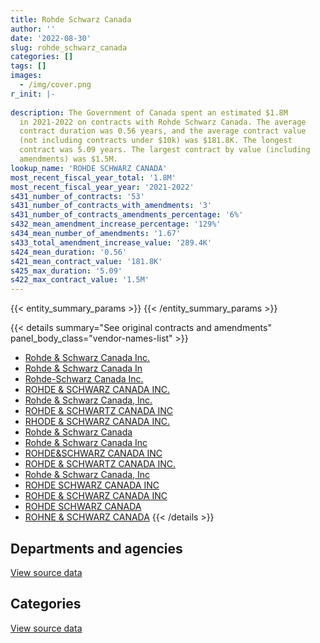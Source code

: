 ```yaml
---
title: Rohde Schwarz Canada
author: ''
date: '2022-08-30'
slug: rohde_schwarz_canada
categories: []
tags: []
images:
  - /img/cover.png
r_init: |-
  
description: The Government of Canada spent an estimated $1.8M
  in 2021-2022 on contracts with Rohde Schwarz Canada. The average
  contract duration was 0.56 years, and the average contract value
  (not including contracts under $10k) was $181.8K. The longest
  contract was 5.09 years. The largest contract by value (including
  amendments) was $1.5M.
lookup_name: 'ROHDE SCHWARZ CANADA'
most_recent_fiscal_year_total: '1.8M'
most_recent_fiscal_year_year: '2021-2022'
s431_number_of_contracts: '53'
s431_number_of_contracts_with_amendments: '3'
s431_number_of_contracts_amendments_percentage: '6%'
s432_mean_amendment_increase_percentage: '129%'
s434_mean_number_of_amendments: '1.67'
s433_total_amendment_increase_value: '289.4K'
s424_mean_duration: '0.56'
s421_mean_contract_value: '181.8K'
s425_max_duration: '5.09'
s422_max_contract_value: '1.5M'
---
```


<script src="/rmarkdown-libs/htmlwidgets/htmlwidgets.js"></script>
<link href="/rmarkdown-libs/datatables-css/datatables-crosstalk.css" rel="stylesheet" />
<script src="/rmarkdown-libs/datatables-binding/datatables.js"></script>
<script src="/rmarkdown-libs/jquery/jquery-3.6.0.min.js"></script>
<link href="/rmarkdown-libs/dt-core-bootstrap/css/dataTables.bootstrap.min.css" rel="stylesheet" />
<link href="/rmarkdown-libs/dt-core-bootstrap/css/dataTables.bootstrap.extra.css" rel="stylesheet" />
<script src="/rmarkdown-libs/dt-core-bootstrap/js/jquery.dataTables.min.js"></script>
<script src="/rmarkdown-libs/dt-core-bootstrap/js/dataTables.bootstrap.min.js"></script>
<link href="/rmarkdown-libs/crosstalk/css/crosstalk.min.css" rel="stylesheet" />
<script src="/rmarkdown-libs/crosstalk/js/crosstalk.min.js"></script>
<script src="/rmarkdown-libs/htmlwidgets/htmlwidgets.js"></script>
<link href="/rmarkdown-libs/datatables-css/datatables-crosstalk.css" rel="stylesheet" />
<script src="/rmarkdown-libs/datatables-binding/datatables.js"></script>
<script src="/rmarkdown-libs/jquery/jquery-3.6.0.min.js"></script>
<link href="/rmarkdown-libs/dt-core-bootstrap/css/dataTables.bootstrap.min.css" rel="stylesheet" />
<link href="/rmarkdown-libs/dt-core-bootstrap/css/dataTables.bootstrap.extra.css" rel="stylesheet" />
<script src="/rmarkdown-libs/dt-core-bootstrap/js/jquery.dataTables.min.js"></script>
<script src="/rmarkdown-libs/dt-core-bootstrap/js/dataTables.bootstrap.min.js"></script>
<link href="/rmarkdown-libs/crosstalk/css/crosstalk.min.css" rel="stylesheet" />
<script src="/rmarkdown-libs/crosstalk/js/crosstalk.min.js"></script>

{{< entity_summary_params >}}
{{< /entity_summary_params >}}

{{< details summary="See original contracts and amendments" panel_body_class="vendor-names-list" >}}
- [Rohde & Schwarz Canada Inc.](https://search.open.canada.ca/en/ct/?sort=contract_value_f%20desc&page=1&search_text=%22Rohde%20%26%20Schwarz%20Canada%20Inc.%22)
- [Rohde & Schwarz Canada In](https://search.open.canada.ca/en/ct/?sort=contract_value_f%20desc&page=1&search_text=%22Rohde%20%26%20Schwarz%20Canada%20In%22)
- [Rohde-Schwarz Canada Inc.](https://search.open.canada.ca/en/ct/?sort=contract_value_f%20desc&page=1&search_text=%22Rohde-Schwarz%20Canada%20Inc.%22)
- [ROHDE & SCHWARZ CANADA INC.](https://search.open.canada.ca/en/ct/?sort=contract_value_f%20desc&page=1&search_text=%22ROHDE%20%26%20SCHWARZ%20CANADA%20INC.%22)
- [Rohde & Schwarz Canada, Inc.](https://search.open.canada.ca/en/ct/?sort=contract_value_f%20desc&page=1&search_text=%22Rohde%20%26%20Schwarz%20Canada%2c%20Inc.%22)
- [ROHDE & SCHWARTZ CANADA INC](https://search.open.canada.ca/en/ct/?sort=contract_value_f%20desc&page=1&search_text=%22ROHDE%20%26%20SCHWARTZ%20CANADA%20INC%22)
- [RHODE & SCHWARZ CANADA INC.](https://search.open.canada.ca/en/ct/?sort=contract_value_f%20desc&page=1&search_text=%22RHODE%20%26%20SCHWARZ%20CANADA%20INC.%22)
- [Rohde & Schwarz Canada](https://search.open.canada.ca/en/ct/?sort=contract_value_f%20desc&page=1&search_text=%22Rohde%20%26%20Schwarz%20Canada%22)
- [Rohde & Schwarz Canada Inc](https://search.open.canada.ca/en/ct/?sort=contract_value_f%20desc&page=1&search_text=%22Rohde%20%26%20Schwarz%20Canada%20Inc%22)
- [ROHDE&SCHWARZ CANADA INC](https://search.open.canada.ca/en/ct/?sort=contract_value_f%20desc&page=1&search_text=%22ROHDE%26SCHWARZ%20CANADA%20INC%22)
- [ROHDE & SCHWARTZ CANADA INC.](https://search.open.canada.ca/en/ct/?sort=contract_value_f%20desc&page=1&search_text=%22ROHDE%20%26%20SCHWARTZ%20CANADA%20INC.%22)
- [Rohde & Schwarz Canada, Inc](https://search.open.canada.ca/en/ct/?sort=contract_value_f%20desc&page=1&search_text=%22Rohde%20%26%20Schwarz%20Canada%2c%20Inc%22)
- [ROHDE SCHWARZ CANADA INC](https://search.open.canada.ca/en/ct/?sort=contract_value_f%20desc&page=1&search_text=%22ROHDE%20SCHWARZ%20CANADA%20INC%22)
- [ROHDE & SCHWARZ CANADA INC](https://search.open.canada.ca/en/ct/?sort=contract_value_f%20desc&page=1&search_text=%22ROHDE%20%26%20SCHWARZ%20CANADA%20INC%22)
- [ROHDE SCHWARZ CANADA](https://search.open.canada.ca/en/ct/?sort=contract_value_f%20desc&page=1&search_text=%22ROHDE%20SCHWARZ%20CANADA%22)
- [ROHNE & SCHWARZ CANADA](https://search.open.canada.ca/en/ct/?sort=contract_value_f%20desc&page=1&search_text=%22ROHNE%20%26%20SCHWARZ%20CANADA%22)
{{< /details >}}

## Departments and agencies

<div id="htmlwidget-1" style="width:100%;height:auto;" class="datatables html-widget"></div>
<script type="application/json" data-for="htmlwidget-1">{"x":{"style":"bootstrap","filter":"none","vertical":false,"data":[["<a href=\"/departments/dfo-mpo/\">Fisheries and Oceans Canada<\/a>","<a href=\"/departments/dnd-mdn/\">National Defence<\/a>","<a href=\"/departments/ec/\">Environment and Climate Change Canada<\/a>","<a href=\"/departments/ic/\">Innovation, Science and Economic Development Canada<\/a>","<a href=\"/departments/lac-bac/\">Library and Archives Canada<\/a>","<a href=\"/departments/nfb-onf/\">National Film Board<\/a>","<a href=\"/departments/rcmp-grc/\">Royal Canadian Mounted Police<\/a>"],[null,1718166.17,null,620616.62,2747.97,336607.37,71107.62],[null,785512.81,12654.48,68791.16,20577.78,22859.73,71302.43],[161838.6,88665.22,null,838456.69,null,120171.66,494166.02],[450423.75,1080451.9,null,22105.51,null,24603.12,183896.07]],"container":"<table class=\"table table-striped table-hover row-border order-column display\">\n  <thead>\n    <tr>\n      <th>Department<\/th>\n      <th>2018-2019<\/th>\n      <th>2019-2020<\/th>\n      <th>2020-2021<\/th>\n      <th>2021-2022<\/th>\n    <\/tr>\n  <\/thead>\n<\/table>","options":{"order":[[4,"desc"]],"pageLength":10,"autoWidth":true,"columnDefs":[{"targets":1,"render":"function(data, type, row, meta) {\n    return type !== 'display' ? data : DTWidget.formatCurrency(data, \"$\", 2, 3, \",\", \".\", true, null);\n  }"},{"targets":2,"render":"function(data, type, row, meta) {\n    return type !== 'display' ? data : DTWidget.formatCurrency(data, \"$\", 2, 3, \",\", \".\", true, null);\n  }"},{"targets":3,"render":"function(data, type, row, meta) {\n    return type !== 'display' ? data : DTWidget.formatCurrency(data, \"$\", 2, 3, \",\", \".\", true, null);\n  }"},{"targets":4,"render":"function(data, type, row, meta) {\n    return type !== 'display' ? data : DTWidget.formatCurrency(data, \"$\", 2, 3, \",\", \".\", true, null);\n  }"},{"width":"16%","targets":[1,2,3,4]},{"className":"dt-right","targets":[1,2,3,4]}],"orderClasses":false}},"evals":["options.columnDefs.0.render","options.columnDefs.1.render","options.columnDefs.2.render","options.columnDefs.3.render"],"jsHooks":[]}</script>
<p class="text-right">
<a href="https://github.com/GoC-Spending/contracts-data/tree/main/data/out/vendors/rohde_schwarz_canada/summary_by_fiscal_year_by_department.csv" class="source-data-link btn btn-link">View source data</a>
</p>

## Categories

<div id="htmlwidget-2" style="width:100%;height:auto;" class="datatables html-widget"></div>
<script type="application/json" data-for="htmlwidget-2">{"x":{"style":"bootstrap","filter":"none","vertical":false,"data":[["<a href=\"/categories/facilities_and_construction/\">Facilities and construction<\/a>","<a href=\"/categories/defence/\">Defence<\/a>","<a href=\"/categories/information_technology/\">Information technology<\/a>","<a href=\"/categories/industrial_products_and_services/\">Industrial products and services<\/a>"],[14949.9,1698425.97,421418.3,614451.57],[31825.55,544883.11,151705.55,253284.18],[null,68425.97,1029735.97,605136.25],[null,370672.25,311205.24,1079602.85]],"container":"<table class=\"table table-striped table-hover row-border order-column display\">\n  <thead>\n    <tr>\n      <th>Category<\/th>\n      <th>2018-2019<\/th>\n      <th>2019-2020<\/th>\n      <th>2020-2021<\/th>\n      <th>2021-2022<\/th>\n    <\/tr>\n  <\/thead>\n<\/table>","options":{"order":[[4,"desc"]],"dom":"t","pageLength":30,"autoWidth":true,"columnDefs":[{"targets":1,"render":"function(data, type, row, meta) {\n    return type !== 'display' ? data : DTWidget.formatCurrency(data, \"$\", 2, 3, \",\", \".\", true, null);\n  }"},{"targets":2,"render":"function(data, type, row, meta) {\n    return type !== 'display' ? data : DTWidget.formatCurrency(data, \"$\", 2, 3, \",\", \".\", true, null);\n  }"},{"targets":3,"render":"function(data, type, row, meta) {\n    return type !== 'display' ? data : DTWidget.formatCurrency(data, \"$\", 2, 3, \",\", \".\", true, null);\n  }"},{"targets":4,"render":"function(data, type, row, meta) {\n    return type !== 'display' ? data : DTWidget.formatCurrency(data, \"$\", 2, 3, \",\", \".\", true, null);\n  }"},{"width":"16%","targets":[1,2,3,4]},{"className":"dt-right","targets":[1,2,3,4]}],"orderClasses":false,"lengthMenu":[10,25,30,50,100]}},"evals":["options.columnDefs.0.render","options.columnDefs.1.render","options.columnDefs.2.render","options.columnDefs.3.render"],"jsHooks":[]}</script>
<p class="text-right">
<a href="https://github.com/GoC-Spending/contracts-data/tree/main/data/out/vendors/rohde_schwarz_canada/summary_by_fiscal_year_by_category.csv" class="source-data-link btn btn-link">View source data</a>
</p>
